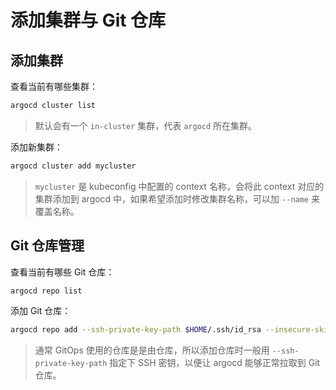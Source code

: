 # 添加集群与 Git 仓库

## 添加集群

查看当前有哪些集群：

```bash
argocd cluster list
```

> 默认会有一个 `in-cluster` 集群，代表 `argocd` 所在集群。

添加新集群：

```bash
argocd cluster add mycluster
```

> `mycluster` 是 kubeconfig 中配置的 context 名称，会将此 context 对应的集群添加到 argocd 中，如果希望添加时修改集群名称，可以加 `--name` 来覆盖名称。

## Git 仓库管理

查看当前有哪些 Git 仓库：

```bash
argocd repo list
```

添加 Git 仓库：

```bash
argocd repo add --ssh-private-key-path $HOME/.ssh/id_rsa --insecure-skip-server-verification git@yourgit.com:your-org/your-repo.git
```

> 通常 GitOps 使用的仓库是是由仓库，所以添加仓库时一般用 `--ssh-private-key-path` 指定下 SSH 密钥，以便让 argocd 能够正常拉取到 Git 仓库。
